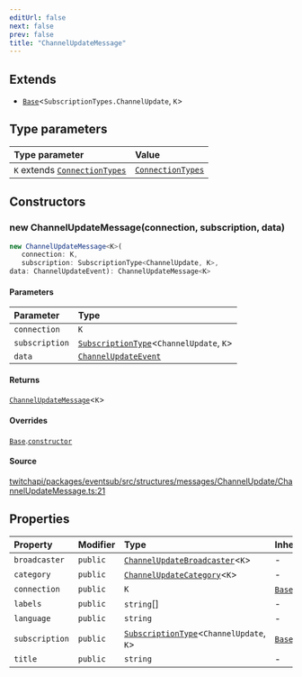 ```yaml
---
editUrl: false
next: false
prev: false
title: "ChannelUpdateMessage"
---
```


## Extends

- [`Base`](Base.md)\<`SubscriptionTypes.ChannelUpdate`, `K`\>

## Type parameters

| Type parameter | Value |
| :------ | :------ |
| `K` extends [`ConnectionTypes`](../type-aliases/ConnectionTypes.md) | [`ConnectionTypes`](../type-aliases/ConnectionTypes.md) |

## Constructors

### new ChannelUpdateMessage(connection, subscription, data)

```ts
new ChannelUpdateMessage<K>(
   connection: K, 
   subscription: SubscriptionType<ChannelUpdate, K>, 
data: ChannelUpdateEvent): ChannelUpdateMessage<K>
```

#### Parameters

| Parameter | Type |
| :------ | :------ |
| `connection` | `K` |
| `subscription` | [`SubscriptionType`](../type-aliases/SubscriptionType.md)\<`ChannelUpdate`, `K`\> |
| `data` | [`ChannelUpdateEvent`](../interfaces/ChannelUpdateEvent.md) |

#### Returns

[`ChannelUpdateMessage`](ChannelUpdateMessage.md)\<`K`\>

#### Overrides

[`Base`](Base.md).[`constructor`](Base.md#constructors)

#### Source

[twitchapi/packages/eventsub/src/structures/messages/ChannelUpdate/ChannelUpdateMessage.ts:21](https://github.com/pablornc/twitchapi//blob/f8a75ccd701e54db4c91e2b0128974da23f25d14/packages/eventsub/src/structures/messages/ChannelUpdate/ChannelUpdateMessage.ts#L21)

## Properties

| Property | Modifier | Type | Inherited from |
| :------ | :------ | :------ | :------ |
| `broadcaster` | `public` | [`ChannelUpdateBroadcaster`](ChannelUpdateBroadcaster.md)\<`K`\> | - |
| `category` | `public` | [`ChannelUpdateCategory`](ChannelUpdateCategory.md)\<`K`\> | - |
| `connection` | `public` | `K` | [`Base`](Base.md).`connection` |
| `labels` | `public` | `string`[] | - |
| `language` | `public` | `string` | - |
| `subscription` | `public` | [`SubscriptionType`](../type-aliases/SubscriptionType.md)\<`ChannelUpdate`, `K`\> | [`Base`](Base.md).`subscription` |
| `title` | `public` | `string` | - |
